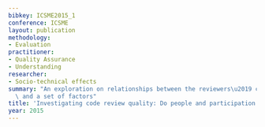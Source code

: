 ```yaml
---
bibkey: ICSME2015_1
conference: ICSME
layout: publication
methodology:
- Evaluation
practitioner:
- Quality Assurance
- Understanding
researcher:
- Socio-technical effects
summary: "An exploration on relationships between the reviewers\u2019 code inspections\
  \ and a set of factors"
title: 'Investigating code review quality: Do people and participation matter?'
year: 2015
---
```

